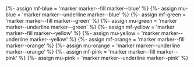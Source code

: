 {%- assign mf-blue   = 'marker marker--fill marker--blue' %}
{%- assign mu-blue   = 'marker marker--underline marker--blue' %}
{%- assign mf-green  = 'marker marker--fill marker--green' %}
{%- assign mu-green  = 'marker marker--underline marker--green' %}
{%- assign mf-yellow = 'marker marker--fill marker--yellow' %}
{%- assign mu-yellow = 'marker marker--underline marker--yellow' %}
{%- assign mf-orange = 'marker marker--fill marker--orange' %}
{%- assign mu-orange = 'marker marker--underline marker--orange' %}
{%- assign mf-pink   = 'marker marker--fill marker--pink' %}
{%- assign mu-pink   = 'marker marker--underline marker--pink' %}